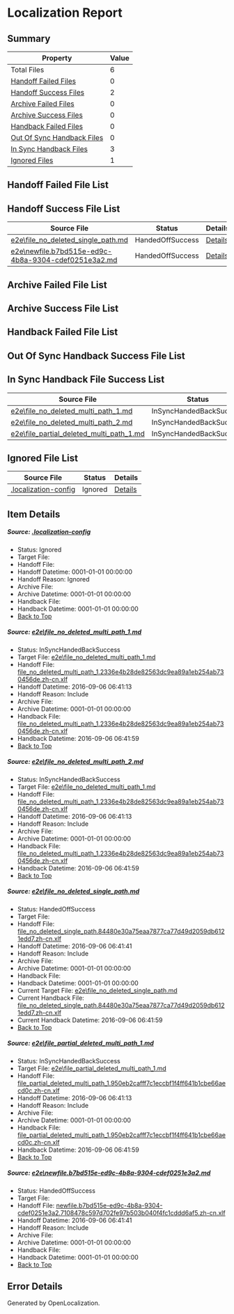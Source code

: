 # <a name='report-top'></a> Localization Report

## Summary
 Property | Value 
 -------- | ----- 
 Total Files | 6
[ Handoff Failed Files ](#handoff-failed-list)| 0
[ Handoff Success Files ](#handoff-success-list)| 2
[ Archive Failed Files ](#archive-failed-list)| 0
[ Archive Success Files ](#archive-success-list)| 0
[ Handback Failed Files ](#handback-failed-list)| 0
[ Out Of Sync Handback Files ](#outofsync-handback-success-list)| 0
[ In Sync Handback Files ](#insync-handback-success-list)| 3
[ Ignored Files ](#ignored-list)| 1

## <a name='handoff-failed-list'></a> Handoff Failed File List

## <a name='handoff-success-list'></a> Handoff Success File List
 Source File | Status | Details 
 ----------- | ------ | ------- 
 [e2e\file_no_deleted_single_path.md](https://github.com/OpenLocalizationTestOrg/ol-test0/blob/1767f1e55e6e3be7ae9e3941d81725958da8c53d/e2e/file_no_deleted_single_path.md) | HandedOffSuccess | [Details](#b43cf9b043c4cb6318545b2e3ce767c17b0269f23)
 [e2e\newfile.b7bd515e-ed9c-4b8a-9304-cdef0251e3a2.md](https://github.com/OpenLocalizationTestOrg/ol-test0/blob/1767f1e55e6e3be7ae9e3941d81725958da8c53d/e2e/newfile.b7bd515e-ed9c-4b8a-9304-cdef0251e3a2.md) | HandedOffSuccess | [Details](#1484414449b0d7fe151c5136018442ae8ba88d8a5)

## <a name='archive-failed-list'></a> Archive Failed File List

## <a name='archive-success-list'></a> Archive Success File List

## <a name='handback-failed-list'></a> Handback Failed File List

## <a name='outofsync-handback-success-list'></a> Out Of Sync Handback Success File List

## <a name='insync-handback-success-list'></a> In Sync Handback File Success List
 Source File | Status | Details 
 ----------- | ------ | ------- 
 [e2e\file_no_deleted_multi_path_1.md](https://github.com/OpenLocalizationTestOrg/ol-test0/blob/9d033553e4d12842201457b570c4035b7b026e94/e2e/file_no_deleted_multi_path_1.md) | InSyncHandedBackSuccess | [Details](#ed059ccd55b03f06e2740e13b536fa6597b042a11)
 [e2e\file_no_deleted_multi_path_2.md](https://github.com/OpenLocalizationTestOrg/ol-test0/blob/1767f1e55e6e3be7ae9e3941d81725958da8c53d/e2e/file_no_deleted_multi_path_2.md) | InSyncHandedBackSuccess | [Details](#ed059ccd55b03f06e2740e13b536fa6597b042a12)
 [e2e\file_partial_deleted_multi_path_1.md](https://github.com/OpenLocalizationTestOrg/ol-test0/blob/9d033553e4d12842201457b570c4035b7b026e94/e2e/file_partial_deleted_multi_path_1.md) | InSyncHandedBackSuccess | [Details](#68799fa4603c9db2acff1597d8c08d9ef4f383474)

## <a name='ignored-list'></a> Ignored File List
 Source File | Status | Details 
 ----------- | ------ | ------- 
 [.localization-config](https://github.com/OpenLocalizationTestOrg/ol-test0/blob/1767f1e55e6e3be7ae9e3941d81725958da8c53d/.localization-config) | Ignored | [Details](#3d4f252ac210baf56311d7e97dcc2db10974dbd20)

## Item Details
##### <a name='3d4f252ac210baf56311d7e97dcc2db10974dbd20'></a> Source: [.localization-config](https://github.com/OpenLocalizationTestOrg/ol-test0/blob/1767f1e55e6e3be7ae9e3941d81725958da8c53d/.localization-config)
* Status: Ignored
* Target File: 
* Handoff File: 
* Handoff Datetime: 0001-01-01 00:00:00
* Handoff Reason: Ignored
* Archive File: 
* Archive Datetime: 0001-01-01 00:00:00
* Handback File: 
* Handback Datetime: 0001-01-01 00:00:00
* [Back to Top](#report-top)

##### <a name='ed059ccd55b03f06e2740e13b536fa6597b042a11'></a> Source: [e2e\file_no_deleted_multi_path_1.md](https://github.com/OpenLocalizationTestOrg/ol-test0/blob/9d033553e4d12842201457b570c4035b7b026e94/e2e/file_no_deleted_multi_path_1.md)
* Status: InSyncHandedBackSuccess
* Target File: [e2e\file_no_deleted_multi_path_1.md](https://github.com/OpenLocalizationTestOrg/ol-test0-zhcn/blob/8859c2485bb57450b6660e2232f86bae719eed3f/e2e/file_no_deleted_multi_path_1.md)
* Handoff File: [file_no_deleted_multi_path_1.2336e4b28de82563dc9ea89a1eb254ab730456de.zh-cn.xlf](https://github.com/OpenLocalizationTestOrg/ol-test0-handoff/blob/7a78dd54a60c79dc558f942b693e10fe00fa0f2c/ol-handoff/OpenLocalizationTestOrg/ol-test0-zhcn/ci/mt/file_no_deleted_multi_path_1.2336e4b28de82563dc9ea89a1eb254ab730456de.zh-cn.xlf)
* Handoff Datetime: 2016-09-06 06:41:13
* Handoff Reason: Include
* Archive File: 
* Archive Datetime: 0001-01-01 00:00:00
* Handback File: [file_no_deleted_multi_path_1.2336e4b28de82563dc9ea89a1eb254ab730456de.zh-cn.xlf](https://github.com/OpenLocalizationTestOrg/ol-test0-handback/blob/3aaa6329640e3e25d6c23453f69e407b45ba6c6e/ol-handback/OpenLocalizationTestOrg/ol-test0-zhcn/ci/mt/file_no_deleted_multi_path_1.2336e4b28de82563dc9ea89a1eb254ab730456de.zh-cn.xlf)
* Handback Datetime: 2016-09-06 06:41:59
* [Back to Top](#report-top)

##### <a name='ed059ccd55b03f06e2740e13b536fa6597b042a12'></a> Source: [e2e\file_no_deleted_multi_path_2.md](https://github.com/OpenLocalizationTestOrg/ol-test0/blob/1767f1e55e6e3be7ae9e3941d81725958da8c53d/e2e/file_no_deleted_multi_path_2.md)
* Status: InSyncHandedBackSuccess
* Target File: [e2e\file_no_deleted_multi_path_1.md](https://github.com/OpenLocalizationTestOrg/ol-test0-zhcn/blob/8859c2485bb57450b6660e2232f86bae719eed3f/e2e/file_no_deleted_multi_path_1.md)
* Handoff File: [file_no_deleted_multi_path_1.2336e4b28de82563dc9ea89a1eb254ab730456de.zh-cn.xlf](https://github.com/OpenLocalizationTestOrg/ol-test0-handoff/blob/7a78dd54a60c79dc558f942b693e10fe00fa0f2c/ol-handoff/OpenLocalizationTestOrg/ol-test0-zhcn/ci/mt/file_no_deleted_multi_path_1.2336e4b28de82563dc9ea89a1eb254ab730456de.zh-cn.xlf)
* Handoff Datetime: 2016-09-06 06:41:13
* Handoff Reason: Include
* Archive File: 
* Archive Datetime: 0001-01-01 00:00:00
* Handback File: [file_no_deleted_multi_path_1.2336e4b28de82563dc9ea89a1eb254ab730456de.zh-cn.xlf](https://github.com/OpenLocalizationTestOrg/ol-test0-handback/blob/3aaa6329640e3e25d6c23453f69e407b45ba6c6e/ol-handback/OpenLocalizationTestOrg/ol-test0-zhcn/ci/mt/file_no_deleted_multi_path_1.2336e4b28de82563dc9ea89a1eb254ab730456de.zh-cn.xlf)
* Handback Datetime: 2016-09-06 06:41:59
* [Back to Top](#report-top)

##### <a name='b43cf9b043c4cb6318545b2e3ce767c17b0269f23'></a> Source: [e2e\file_no_deleted_single_path.md](https://github.com/OpenLocalizationTestOrg/ol-test0/blob/1767f1e55e6e3be7ae9e3941d81725958da8c53d/e2e/file_no_deleted_single_path.md)
* Status: HandedOffSuccess
* Target File: 
* Handoff File: [file_no_deleted_single_path.84480e30a75eaa7877ca77d49d2059db6121edd7.zh-cn.xlf](https://github.com/OpenLocalizationTestOrg/ol-test0-handoff/blob/3f27b29eac3f2c51bd793b361875fb4324b4eb64/ol-handoff/OpenLocalizationTestOrg/ol-test0-zhcn/ci/mt/file_no_deleted_single_path.84480e30a75eaa7877ca77d49d2059db6121edd7.zh-cn.xlf)
* Handoff Datetime: 2016-09-06 06:41:41
* Handoff Reason: Include
* Archive File: 
* Archive Datetime: 0001-01-01 00:00:00
* Handback File: 
* Handback Datetime: 0001-01-01 00:00:00
* Current Target File: [e2e\file_no_deleted_single_path.md](https://github.com/OpenLocalizationTestOrg/ol-test0-zhcn/blob/8859c2485bb57450b6660e2232f86bae719eed3f/e2e/file_no_deleted_single_path.md)
* Current Handback File: [file_no_deleted_single_path.84480e30a75eaa7877ca77d49d2059db6121edd7.zh-cn.xlf](https://github.com/OpenLocalizationTestOrg/ol-test0-handback/blob/3aaa6329640e3e25d6c23453f69e407b45ba6c6e/ol-handback/OpenLocalizationTestOrg/ol-test0-zhcn/ci/mt/file_no_deleted_single_path.84480e30a75eaa7877ca77d49d2059db6121edd7.zh-cn.xlf)
* Current Handback Datetime: 2016-09-06 06:41:59
* [Back to Top](#report-top)

##### <a name='68799fa4603c9db2acff1597d8c08d9ef4f383474'></a> Source: [e2e\file_partial_deleted_multi_path_1.md](https://github.com/OpenLocalizationTestOrg/ol-test0/blob/9d033553e4d12842201457b570c4035b7b026e94/e2e/file_partial_deleted_multi_path_1.md)
* Status: InSyncHandedBackSuccess
* Target File: [e2e\file_partial_deleted_multi_path_1.md](https://github.com/OpenLocalizationTestOrg/ol-test0-zhcn/blob/8859c2485bb57450b6660e2232f86bae719eed3f/e2e/file_partial_deleted_multi_path_1.md)
* Handoff File: [file_partial_deleted_multi_path_1.950eb2cafff7c1eccbf1f4ff641b1cbe66aecd0c.zh-cn.xlf](https://github.com/OpenLocalizationTestOrg/ol-test0-handoff/blob/7a78dd54a60c79dc558f942b693e10fe00fa0f2c/ol-handoff/OpenLocalizationTestOrg/ol-test0-zhcn/ci/mt/file_partial_deleted_multi_path_1.950eb2cafff7c1eccbf1f4ff641b1cbe66aecd0c.zh-cn.xlf)
* Handoff Datetime: 2016-09-06 06:41:13
* Handoff Reason: Include
* Archive File: 
* Archive Datetime: 0001-01-01 00:00:00
* Handback File: [file_partial_deleted_multi_path_1.950eb2cafff7c1eccbf1f4ff641b1cbe66aecd0c.zh-cn.xlf](https://github.com/OpenLocalizationTestOrg/ol-test0-handback/blob/3aaa6329640e3e25d6c23453f69e407b45ba6c6e/ol-handback/OpenLocalizationTestOrg/ol-test0-zhcn/ci/mt/file_partial_deleted_multi_path_1.950eb2cafff7c1eccbf1f4ff641b1cbe66aecd0c.zh-cn.xlf)
* Handback Datetime: 2016-09-06 06:41:59
* [Back to Top](#report-top)

##### <a name='1484414449b0d7fe151c5136018442ae8ba88d8a5'></a> Source: [e2e\newfile.b7bd515e-ed9c-4b8a-9304-cdef0251e3a2.md](https://github.com/OpenLocalizationTestOrg/ol-test0/blob/1767f1e55e6e3be7ae9e3941d81725958da8c53d/e2e/newfile.b7bd515e-ed9c-4b8a-9304-cdef0251e3a2.md)
* Status: HandedOffSuccess
* Target File: 
* Handoff File: [newfile.b7bd515e-ed9c-4b8a-9304-cdef0251e3a2.7108478c597d702fe97b503b040f4fc1cddd6af5.zh-cn.xlf](https://github.com/OpenLocalizationTestOrg/ol-test0-handoff/blob/3f27b29eac3f2c51bd793b361875fb4324b4eb64/ol-handoff/OpenLocalizationTestOrg/ol-test0-zhcn/ci/mt/newfile.b7bd515e-ed9c-4b8a-9304-cdef0251e3a2.7108478c597d702fe97b503b040f4fc1cddd6af5.zh-cn.xlf)
* Handoff Datetime: 2016-09-06 06:41:41
* Handoff Reason: Include
* Archive File: 
* Archive Datetime: 0001-01-01 00:00:00
* Handback File: 
* Handback Datetime: 0001-01-01 00:00:00
* [Back to Top](#report-top)


## Error Details

Generated by OpenLocalization.

